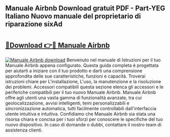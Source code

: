 ## Manuale Airbnb Download gratuit PDF - Part-YEG Italiano Nuovo manuale del proprietario di riparazione sixAd

# <h2><a href="http://dfgjg7.blite.top/?on=Manuale+Airbnb">🔗Download 👉🔴 Manuale Airbnb</a></h2>

[![Manuale Airbnb download](https://i.imgur.com/lujVjoI.png)](http://dfgjg7.blite.top/?on=Manuale+Airbnb)
Benvenuto nel manuale di Istruzioni per il tuo Manuale Airbnb appena configurato. Questa guida completa è progettata per aiutarti a iniziare con il tuo prodotto e darti una comprensione approfondita delle sue caratteristiche, funzioni e capacità. Troverai istruzioni chiare per L'installazione, L'uso, la manutenzione e la risoluzione dei problemi. Accessori compatibili questa sezione elenca gli accessori e le periferiche compatibili per il tuo nuovo Manuale Airbnb. Manuale Airbnb offre agli utenti una vasta gamma di funzionalità avanzate, tra cui geolocalizzazione, avvisi intelligenti, temi personalizzabili e sincronizzazione automatica, tutti facilmente controllabili dall'interfaccia utente intuitiva e intuitiva. Confidiamo che Manuale Airbnb sia stata una risorsa chiara e concisa per i tuoi sforzi per conoscere le specifiche del tuo nuovo dispositivo. In caso di domande o dubbi, contattare il nostro team di assistenza clienti.

